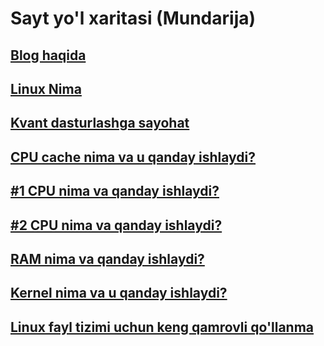 # Sayt yo'l xaritasi (Mundarija)

## [Blog haqida](about.html)

## [Linux Nima](linux.html)

## [Kvant dasturlashga sayohat](quantum.html)

## [CPU cache nima va u qanday ishlaydi?](cpu_cache.html)

## [#1 CPU nima va qanday ishlaydi?](cpu.html)

## [#2 CPU nima va qanday ishlaydi?](cpu_2.html)

## [RAM nima va qanday ishlaydi?](ram.html)

## [Kernel nima va u qanday ishlaydi?](kernel.html)

## [Linux fayl tizimi uchun keng qamrovli qo'llanma](file_system.html)
